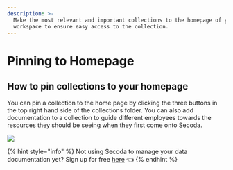 ```yaml
---
description: >-
  Make the most relevant and important collections to the homepage of your
  workspace to ensure easy access to the collection.
---
```


# Pinning to Homepage

## **How to pin collections to your homepage** <a href="#h_3a4bfd6458" id="h_3a4bfd6458"></a>

You can pin a collection to the home page by clicking the three buttons in the top right hand side of the collections folder. You can also add documentation to a collection to guide different employees towards the resources they should be seeing when they first come onto Secoda.

![](https://downloads.intercomcdn.com/i/o/392615124/b33718833dfe09d4164ddfe7/Screen+Shot+2021-09-21+at+11.24.39+AM.png)



{% hint style="info" %}
Not using Secoda to manage your data documentation yet? Sign up for free [here](http://app.secoda.co/) 👈
{% endhint %}
